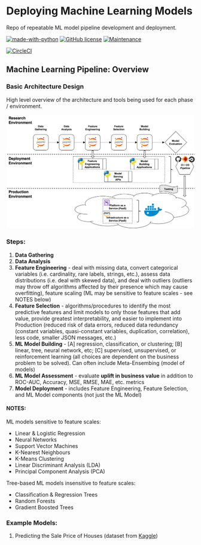 # Deploying Machine Learning Models
Repo of repeatable ML model pipeline development and deployment.

[![made-with-python](https://img.shields.io/badge/Made%20with-Python-1f425f.svg)](https://www.python.org/)
[![GitHub license](https://img.shields.io/github/license/Naereen/StrapDown.js.svg)](https://github.com/Naereen/StrapDown.js/blob/master/LICENSE)
[![Maintenance](https://img.shields.io/badge/Maintained%3F-yes-green.svg)](https://GitHub.com/Naereen/StrapDown.js/graphs/commit-activity)

[![CircleCI](https://circleci.com/gh/ngilmore/ml_model_deployment.svg?style=svg)](https://circleci.com/gh/ngilmore/ml_model_deployment)

## Machine Learning Pipeline: Overview

### Basic Architecture Design
High level overview of the architecture and tools being used for each phase / environment.

![Basic Architecture Design](/images/basic_architecture.png)

### Steps:
1. **Data Gathering**
2. **Data Analysis**
3. **Feature Engineering** - deal with missing data, convert categorical variables (i.e. cardinality, rare labels, strings, etc.), assess data distributions (i.e. deal with skewed data), and deal with outliers (outliers may throw off algorithms affected by their presence which may cause overfitting), feature scaling (ML may be sensitive to feature scales - see NOTES below)
4. **Feature Selection** - algorithms/procedures to identify the most predictive features and limit models to only those features that add value, provide greatest interpretability, and easier to implement into Production (reduced risk of data errors, reduced data redundancy (constant variables, quasi-constant variables, duplication, correlation), less code, smaller JSON messages, etc.)
5. **ML Model Building** - [A] regression, classification, or clustering; [B] linear, tree, neural network, etc; [C] supervised, unsupervised, or reinforcement learning (all choices are dependent on the business problem to be solved). Can often include Meta-Ensembing (model of models)
6. **ML Model Assessment** - evaluate **uplift in business value** in addition to ROC-AUC, Accuracy, MSE, RMSE, MAE, etc. metrics
7. **Model Deployment** - includes Feature Engineering, Feature Selection, and ML Model components (not just the ML Model)

#### NOTES:
ML models sensitive to feature scales:
- Linear & Logistic Regression
- Neural Networks
- Support Vector Machines
- K-Nearest Neighbours
- K-Means Clustering
- Linear Discriminant Analysis (LDA)
- Principal Component Analysis (PCA)

Tree-based ML models insensitive to feature scales:
- Classification & Regression Trees
- Random Forests
- Gradient Boosted Trees

### Example Models:
1. Predicting the Sale Price of Houses (dataset from [Kaggle](https://www.kaggle.com/c/house-prices-advanced-regression-techniques/data))
